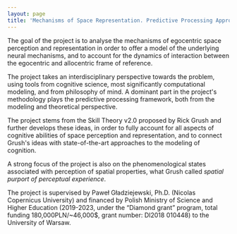 ```yaml
---
layout: page
title: 'Mechanisms of Space Representation. Predictive Processing Approach'
---
```


The goal of the project is to analyse the mechanisms of egocentric space perception and representation in order to offer a model of the underlying neural mechanisms, and to account for the dynamics of interaction between the egocentric and allocentric frame of reference.

The project takes an interdisciplinary perspective towards the problem, using tools from cognitive science, most significantly computational modeling, and from philosophy of mind. A dominant part in the project's methodology plays the predictive processing framework, both from the modeling and theoretical perspective.

The project stems from the Skill Theory v2.0 proposed by Rick Grush and further develops these ideas, in order to fully account for all aspects of cognitive abilities of space perception and representation, and to connect Grush's ideas with state-of-the-art approaches to the modeling of cognition.

A strong focus of the project is also on the phenomenological states associated with perception of spatial properties, what Grush called _spatial purport of perceptual experience_.

The project is supervised by Paweł Gładziejewski, Ph.D. (Nicolas Copernicus University) and financed by Polish Ministry of Science and Higher Education (2019-2023, under the “Diamond grant” program, total funding 180,000PLN/~46,000$, grant number: DI2018 010448) to the University of Warsaw.
